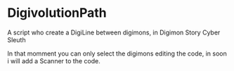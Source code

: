 # DigivolutionPath
A script who create a DigiLine between digimons, in Digimon Story Cyber Sleuth


In that momment you can only select the digimons editing the code, in soon i will add a Scanner to the code.
